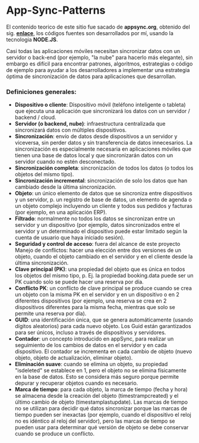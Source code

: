 # App-Sync-Patterns
El contenido teorico de este sitio fue sacado de **appsync.org**, obtenido del sig. **[enlace]**, los códigos fuentes son desarrollados por mí, usando la tecnologia **NODE.JS**.

[enlace]:https://www.slideshare.net/nikonelissen/appsyncorg-opensource-patterns-and-code-for-data-synchronization-in-mobile-apps

Casi todas las aplicaciones móviles necesitan sincronizar datos con un servidor o back-end (por ejemplo, "la nube" para hacerlo más elegante), sin embargo es difícil para encontrar patrones, algoritmos, estrategias o código de ejemplo para ayudar a los desarrolladores a implementar una estrategia óptima de sincronización de datos para aplicaciones que desarrollan.

### Definiciones generales:

- **Dispositivo o cliente**:
Dispositivo móvil (teléfono inteligente o tableta) que ejecuta una aplicación que sincronizará los datos con un servidor / backend / cloud.
- **Servidor (o backend, nube)**: infraestructura centralizada que sincronizará datos con múltiples dispositivos.
- **Sincronización**: envío de datos desde dispositivos a un servidor y viceversa, sin perder datos y sin transferencia de datos innecesarios. La sincronización es especialmente necesaria en aplicaciones móviles que tienen una base de datos local y que sincronizarán datos con un servidor cuando no estén desconectado.
- **Sincronización completa**: sincronización de todos los datos (o todos los objetos del mismo tipo).
- **Sincronización incremental**: sincronización de solo los datos que han cambiado desde la última sincronización.
- **Objeto**: un único elemento de datos que se sincroniza entre dispositivos y un servidor, p. un registro de base de datos, un elemento de agenda o un objeto complejo incluyendo un cliente y todos sus pedidos y facturas (por ejemplo, en una aplicación ERP).
- **Filtrado**: normalmente no todos los datos se sincronizan entre un servidor y un dispositivo (por ejemplo, datos sincronizados entre el servidor y un determinado el dispositivo puede estar limitado según la cuenta de usuario que haya iniciado sesión).
- **Seguridad y control de acceso**: fuera del alcance de este proyecto Manejo de conflictos: hacer una elección entre dos versiones de un objeto, cuando el objeto cambiado en el servidor y en el cliente desde la última sincronización.
- **Clave principal (PK)**: una propiedad del objeto que es única en todos los objetos del mismo tipo, p. Ej. la propiedad booking.data puede ser un PK cuando solo se puede hacer una reserva por día.
- **Conflicto PK**: un conflicto de clave principal se produce cuando se crea un objeto con la misma PK en el servidor y en un dispositivo o en 2 diferentes dispositivos (por ejemplo, una reserva se crea en 2 dispositivos diferentes para la misma fecha, mientras que solo se permite una reserva por día).
- **GUID**: una identificación única, que se genera automáticamente (usando dígitos aleatorios) para cada nuevo objeto. Los Guid están garantizados para ser únicos, incluso a través de dispositivos y servidores.
- **Contador**: un concepto introducido en appSync, para realizar un seguimiento de los cambios de datos en el servidor y en cada dispositivo. El contador se incrementa en cada cambio de objeto (nuevo objeto, objeto de actualización, eliminar objeto).
- **Eliminación suave**: cuando se elimina un objeto, su propiedad "isdeleted" se establece en 1, pero el objeto no se elimina físicamente en la base de datos. Esto se considera más seguro porque permite depurar y recuperar objetos cuando es necesario.
- **Marca de tiempo**: para cada objeto, la marca de tiempo (fecha y hora) se almacena desde la creación del objeto (timestrampcreated) y el último cambio de objeto (timestamplastupdate). Las marcas de tiempo no se utilizan para decidir qué datos sincronizar porque las marcas de tiempo pueden ser inexactas (por ejemplo, cuando el dispositivo el reloj no es idéntico al reloj del servidor), pero las marcas de tiempo se pueden usar para determinar qué versión de objeto se debe conservar cuando se produce un conflicto.
